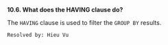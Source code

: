 **10.6. What does the HAVING clause do?**

The `HAVING` clause is used to filter the `GROUP BY` results.

`Resolved by: Hieu Vu`

